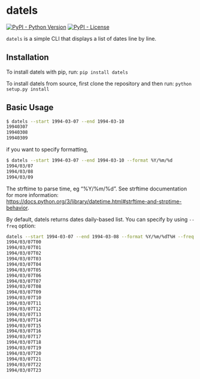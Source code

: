 # datels

[![PyPI - Python Version](https://img.shields.io/pypi/pyversions/datels?style=plastic)](https://github.com/joe-yama/datels) [![PyPI - License](https://img.shields.io/pypi/l/datels?style=plastic)](https://github.com/joe-yama/datels)

`datels` is a simple CLI that displays a list of dates line by line.

## Installation

To install datels with pip, run: `pip install datels`

To install datels from source, first clone the repository and then run:
`python setup.py install`

## Basic Usage

```bash
$ datels --start 1994-03-07 --end 1994-03-10
19940307
19940308
19940309
```

if you want to specify formatting,

```bash
$ datels --start 1994-03-07 --end 1994-03-10 --format %Y/%m/%d
1994/03/07
1994/03/08
1994/03/09
```

The strftime to parse time, eg “%Y/%m/%d”. See strftime documentation for more information: https://docs.python.org/3/library/datetime.html#strftime-and-strptime-behavior.

By default, datels returns dates daily-based list. You can specify by using `--freq` option:

```bash
datels --start 1994-03-07 --end 1994-03-08 --format %Y/%m/%dT%H --freq H
1994/03/07T00
1994/03/07T01
1994/03/07T02
1994/03/07T03
1994/03/07T04
1994/03/07T05
1994/03/07T06
1994/03/07T07
1994/03/07T08
1994/03/07T09
1994/03/07T10
1994/03/07T11
1994/03/07T12
1994/03/07T13
1994/03/07T14
1994/03/07T15
1994/03/07T16
1994/03/07T17
1994/03/07T18
1994/03/07T19
1994/03/07T20
1994/03/07T21
1994/03/07T22
1994/03/07T23
```
